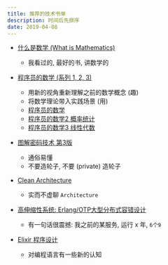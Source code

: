 ```yaml
---
title: 推荐的技术书单
description: 时间后先排序
date: 2019-04-08
---
```


* [什么是数学 (What is Mathematics)](https://book.douban.com/subject/1320282/)
  - 我看过的, 最好的书, 讲数学的

* [程序员的数学 (系列 1, 2, 3)](https://book.douban.com/subject/19949020/)
  - 用新的视角重新理解之前的数学概念 (趣)
  - 将数学理论带入实践场景 (用)
  - [程序员的数学](https://book.douban.com/subject/19949020/)
  - [程序员的数学2 概率统计](https://book.douban.com/subject/26593822/)
  - [程序员的数学3 线性代数](https://book.douban.com/subject/26740548/)

* [图解密码技术 第3版](https://book.douban.com/subject/26822106/)
  - 通俗易懂
  - 不要造轮子, 不要 (private) 造轮子

* [Clean Architecture](https://book.douban.com/subject/30290504/)
  - 实而不虚聊 `Architecture`

* [高伸缩性系统: Erlang/OTP大型分布式容错设计](https://book.douban.com/subject/30262041/)
  - 有一句话很震撼: 我之前的某服务, 运行 x 年, `6个9`

* [Elixir 程序设计](https://book.douban.com/subject/26769754/)
  - 对编程语言有一些新的认知
